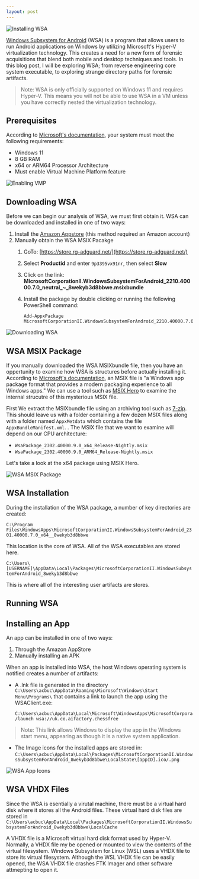 ```yaml
---
layout: post
---
```

![Installing WSA](/cyber.blog/assets/wsa/wsa_install.png)

[Windows Subsystem for Android](https://learn.microsoft.com/en-us/windows/android/wsa/) (WSA) is a program that allows users to run Android applications on Windows by utilizing Microsoft's Hyper-V virtualization technology. This creates a need for a  new form of forensic acquisitions that blend both mobile and desktop techniques and tools. In this blog post, I will be exploring WSA; from reverse engineering core system executable, to exploring strange directory paths for forensic artifacts.

> Note: WSA is only officially supported on Windows 11 and requires Hyper-V. This means you will not be able to use WSA in a VM unless you have correctly nested the virtualization technology.

## Prerequisites
According to [Microsoft's documentation](https://support.microsoft.com/en-us/windows/install-mobile-apps-and-the-amazon-appstore-on-windows-f8d0abb5-44ad-47d8-b9fb-ad6b1459ff6c), your system must meet the following requirements:
- Windows 11
- 8 GB RAM
- x64 or ARM64 Processor Architecture
- Must enable Virtual Machine Platform feature

![Enabling VMP](/cyber.blog/assets/wsa/windows_features.png)

## Downloading WSA
Before we can begin our analysis of WSA, we must first obtain it. WSA can be downloaded and installed in one of two ways:

1. Install the [Amazon Appstore](https://apps.microsoft.com/store/detail/amazon-appstore/9NJHK44TTKSX) (this method required an Amazon account)
2. Manually obtain the WSA MSIX Pacakge
    1. GoTo: [https://store.rg-adguard.net/](https://store.rg-adguard.net/)
    2. Select **Productid** and enter `9p3395vx91nr`, then select **Slow**
    3. Click on the link: **MicrosoftCorporationII.WindowsSubsystemForAndroid_2210.40000.7.0_neutral_~_8wekyb3d8bbwe.msixbundle**
    4. Install the package by double clicking or running the following PowerShell command: 

           Add-AppxPackage MicrosoftCorporationII.WindowsSubsystemForAndroid_2210.40000.7.0_neutral_~_8wekyb3d8bbwe.msixbundle.msixbundle

![Downloading WSA](/cyber.blog/assets/wsa/wsa_download.png)

## WSA MSIX Package

If you manually downloaded the WSA MSIXbundle file, then you have an oppertunity to examine how WSA is structures before actually installing it. According to [Microsoft's documentation](https://learn.microsoft.com/en-us/windows/msix/overview), an MSIX file is "a Windows app package format that provides a modern packaging experience to all Windows apps." We can use a tool such as [MSIX Hero](https://msixhero.net/) to examine the internal strucutre of this mysterious MSIX file.

First We extract the MSIXbundle file using an archiving tool such as [7-zip](https://www.7-zip.org/). This should leave us with a folder containing a few dozen MSIX files along with a folder named `AppxMetdata` which contains the file `AppxBundleManifest.xml`. . The MSIX file that we want to examine will depend on our CPU architecture:
- `WsaPackage_2302.40000.9.0_x64_Release-Nightly.msix`
- `WsaPackage_2302.40000.9.0_ARM64_Release-Nightly.msix`

Let's take a look at the x64 package using MSIX Hero.

![WSA MSIX Package](/cyber.blog/assets/wsa/wsa_msix.png)


## WSA Installation

During the installation of the WSA package, a number of key directories are created:

`C:\Program Files\WindowsApps\MicrosoftCorporationII.WindowsSubsystemForAndroid_2301.40000.7.0_x64__8wekyb3d8bbwe`

This location is the core of WSA. All of the WSA executables are stored here.

`C:\Users\[USERNAME]\AppData\Local\Packages\MicrosoftCorporationII.WindowsSubsystemForAndroid_8wekyb3d8bbwe`

This is where all of the interesting user artifacts are stores.

## Running WSA



## Installing an App

An app can be installed in one of two ways:
1. Through the Amazon AppStore
2. Manually installing an APK

When an app is installed into WSA, the host Windows operating system is notified creates a number of artifacts:
- A .lnk file is generated in the directory
`C:\Users\acbuc\AppData\Roaming\Microsoft\Windows\Start Menu\Programs\` that contains a link to launch the app using the WSAClient.exe:

      C:\Users\acbuc\AppData\Local\Microsoft\WindowsApps\MicrosoftCorporationII.WindowsSubsystemForAndroid_8wekyb3d8bbwe\WsaClient.exe /launch wsa://uk.co.aifactory.chessfree

> Note: This link allows Windows to display the app in the Windows start menu, appearing as though it is a native system application.

- The Image icons for the installed apps are stored in:
`C:\Users\acbuc\AppData\Local\Packages\MicrosoftCorporationII.WindowsSubsystemForAndroid_8wekyb3d8bbwe\LocalState\[appID].ico/.png`

![WSA App Icons](/cyber.blog/assets/wsa/wsa_app_icons.png)


## WSA VHDX Files

Since the WSA is esentially a virutal machine, there must be a virtual hard disk where it stores all the Android files.
These virtual hard disk files are stored in `C:\Users\acbuc\AppData\Local\Packages\MicrosoftCorporationII.WindowsSubsystemForAndroid_8wekyb3d8bbwe\LocalCache`

A VHDX file is a Microsoft virtual hard disk format used by Hyper-V. Normally, a VHDX file my be opened or mounted to view the contents of the virtual filesystem. Windows Subsystem for Linux (WSL) uses a VHDX file to store its virtual filesystem. Although the WSL VHDX file can be easily opened, the WSA VHDX file crashes FTK Imager and other software attmepting to open it.